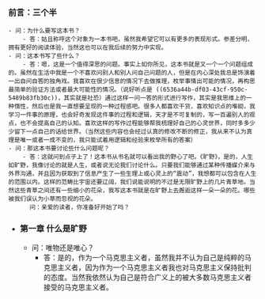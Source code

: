 ### 前言：三个半
	- 问：为什么要写这本书？
		- 答：姑且称呼这个对象为一本书吧，虽然我希望它可以有更多的表现形式。参差分明，拥有更好的阅读体验，当然这也可以在我后续的努力中实现。
	- 问：这本书写了些什么？
		- 答：嗯，这是一个值得深思的问题。事实上如你所见，这本书就是又一个一个问题组成的。虽然在生活中我是一个不喜欢问别人和别人问自己问题的人，但是在内心深处我总是饰演着一出自问自答的独角戏。我喜欢在很少信息的情况下去做推理，枚举事情出可能的情况，再构思最简单的验证方法或者最大可能性的情况。（说好听点是 ((6536a44b-df03-43cf-950c-5489b83fb30c))，其实就是社恐）通过这样一问一答的形式进行写作，其实是我思维上的一种惰性，然后也是我一直想要呈现的一种过程感吧。很多人都喜欢干货，喜欢知识点的堆砌，我学习一件事的原理，也会好奇发现这件事的过程和逻辑，天才是不可复制的，写一百遍别人的观点，也不会提高自己的认知。喜欢这样的写作过程能够帮我梳理好自己的心灵世界，同时多多少少留下一点自己的话给世界。（当然这些内容也会经过认真的修改不断的修正，我从来不认为真理是唯一或者一成不变的，我只能试着用逻辑和经验来枚举所有的答案）
	- 问：那这本书要讨论些什么问题呢？
		- 答：这就问到点子上了！这本书从书名就可以看出我的野心了吧。《旷野》，是的，人生如旷野，我像讨论的就是人生，或者说无论我们讨论什么。只要我们能够通过某种传播媒介来与外界沟通，并且因为获取到了信息产生了一些生理上或心灵上的“震动”，我想都可以包含在人生的范围以内。这样的范畴比宇宙还要辽阔，我们说能说明的不过是无限旷野上的几片青草地。当然这些青草之间还有一些细小的花朵，我写这本书就是在旷野上去邂逅这样一朵一朵的花。哪些被我们误认为小草而忽视的花朵。
		  问：亲爱的读者，你准备好开始了吗？
- ### 第一章 什么是旷野
	- 问：唯物还是唯心？
		- 答：是的，作为一个马克思主义者，虽然我并不认为自己是纯粹的马克思主义者，因为作为一个马克思主义者我也对马克思主义保持批判的态度。当然我依然认为自己是符合广义上的被大多数马克思主义者接受的马克思主义者。